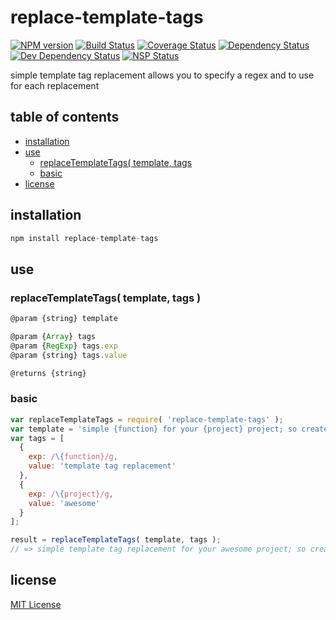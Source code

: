 # replace-template-tags
[![NPM version][npm-image]][npm-url] [![Build Status][travis-image]][travis-url] [![Coverage Status][coveralls-image]][coveralls-url] [![Dependency Status][david-dm-image]][david-dm-url] [![Dev Dependency Status][david-dm-dev-image]][david-dm-dev-url] [![NSP Status][nsp-image]][nsp-url]

simple template tag replacement
allows you to specify a regex and to use for each replacement

## table of contents
* [installation](#installation)
* [use](#use)
    * [replaceTemplateTags( template, tags ](#replacetemplatetags-template-tags-)
    * [basic](#basic)
* [license](#license)

## installation
```javascript
npm install replace-template-tags
```

## use
### replaceTemplateTags( template, tags )
```javascript
@param {string} template

@param {Array} tags
@param {RegExp} tags.exp
@param {string} tags.value

@returns {string}
```

### basic
```javascript
var replaceTemplateTags = require( 'replace-template-tags' );
var template = 'simple {function} for your {project} project; so create something {project}!';
var tags = [
  {
    exp: /\{function}/g,
    value: 'template tag replacement'
  },
  {
    exp: /\{project}/g,
    value: 'awesome'
  }
];

result = replaceTemplateTags( template, tags );
// => simple template tag replacement for your awesome project; so create something awesome!
```

## license
[MIT License][mit-license]

[coveralls-image]: https://coveralls.io/repos/github/dan-nl/replace-template-tags/badge.svg?branch=master
[coveralls-url]: https://coveralls.io/github/dan-nl/replace-template-tags?branch=master
[david-dm-image]: https://david-dm.org/dan-nl/replace-template-tags.svg
[david-dm-url]: https://david-dm.org/dan-nl/replace-template-tags
[david-dm-dev-image]: https://david-dm.org/dan-nl/replace-template-tags/dev-status.svg
[david-dm-dev-url]: https://david-dm.org/dan-nl/replace-template-tags?type=dev
[mit-license]: https://raw.githubusercontent.com/dan-nl/replace-template-tags/master/license.txt
[npm-image]: https://img.shields.io/npm/v/replace-template-tags.svg
[npm-url]: https://www.npmjs.com/package/replace-template-tags
[nsp-image]: https://nodesecurity.io/orgs/githubdan-nl/projects/02ccf522-5faf-4ee6-a1ca-5a572e3b8230/badge
[nsp-url]: https://nodesecurity.io/orgs/githubdan-nl/projects/02ccf522-5faf-4ee6-a1ca-5a572e3b8230
[travis-image]: https://travis-ci.org/dan-nl/replace-template-tags.svg?branch=master
[travis-url]: https://travis-ci.org/dan-nl/replace-template-tags
